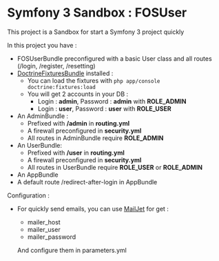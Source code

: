 Symfony 3 Sandbox : FOSUser
===================

This project is a Sandbox for start a Symfony 3 project quickly

In this project you have :

* FOSUserBundle preconfigured with a basic User class and all routes (/login, /register, /resetting)
* [DoctrineFixturesBundle](http://symfony.com/doc/current/bundles/DoctrineFixturesBundle/index.html) installed :
    * You can load the fixtures with ```php app/console doctrine:fixtures:load```
    * You will get 2 accounts in your DB :
        * Login : **admin**, Password : **admin** with **ROLE_ADMIN**
        * Login : **user**, Password : **user** with **ROLE_USER**
* An AdminBundle :
    * Prefixed with **/admin** in **routing.yml**
    * A firewall preconfigured in **security.yml**
    * All routes in AdminBundle require **ROLE_ADMIN**
* An UserBundle:
    * Prefixed with **/user** in **routing.yml**
    * A firewall preconfigured in **security.yml**
    * All routes in UserBundle require **ROLE_USER** or **ROLE_ADMIN**
* An AppBundle
* A default route /redirect-after-login in AppBundle

Configuration : 

* For quickly send emails, you can use [MailJet](https://fr.mailjet.com/) for get :
    * mailer_host
    * mailer_user
    * mailer_password
    
    And configure them in parameters.yml

